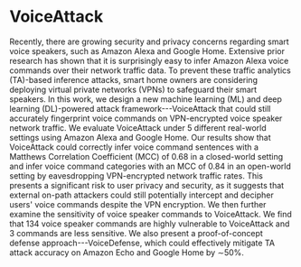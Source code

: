 # VoiceAttack

Recently, there are growing security and privacy concerns regarding smart voice speakers, such as Amazon Alexa and Google Home. Extensive prior research has shown that it is surprisingly easy to infer Amazon Alexa voice commands over their network traffic data. To prevent these traffic analytics (TA)-based inference attacks, smart home owners are considering deploying virtual private networks (VPNs) to safeguard their smart speakers. In this work, we design a new machine learning (ML) and deep learning (DL)-powered attack framework---VoiceAttack that could still accurately fingerprint voice commands on VPN-encrypted voice speaker network traffic. We evaluate VoiceAttack under 5 different real-world settings using Amazon Alexa and Google Home. Our results show that VoiceAttack could correctly infer voice command sentences with a Matthews Correlation Coefficient (MCC) of 0.68 in a closed-world setting and infer voice command categories with an MCC of 0.84 in an open-world setting by eavesdropping VPN-encrypted network traffic rates. This presents a significant risk to user privacy and security, as it suggests that external on-path attackers could still potentially intercept and decipher users' voice commands despite the VPN encryption. We then further examine the sensitivity of voice speaker commands to VoiceAttack. We find that 134 voice speaker commands are highly vulnerable to VoiceAttack and 3 commands are less sensitive. We also present a proof-of-concept defense approach---VoiceDefense, which could effectively mitigate TA attack accuracy on Amazon Echo and Google Home by $\sim$50\%. 
 